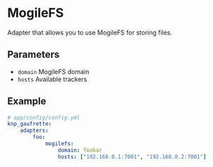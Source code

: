 # MogileFS

Adapter that allows you to use MogileFS for storing files.

## Parameters

 * `domain` MogileFS domain
 * `hosts` Available trackers

## Example

``` yaml
# app/config/config.yml
knp_gaufrette:
    adapters:
        foo:
            mogilefs:
                domain: foobar
                hosts: ["192.168.0.1:7001", "192.168.0.2:7001"]
```
